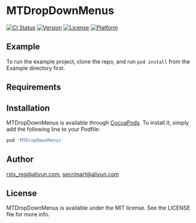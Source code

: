 # MTDropDownMenus

[![CI Status](https://img.shields.io/travis/rstx_reg@aliyun.com/MTDropDownMenus.svg?style=flat)](https://travis-ci.org/rstx_reg@aliyun.com/MTDropDownMenus)
[![Version](https://img.shields.io/cocoapods/v/MTDropDownMenus.svg?style=flat)](https://cocoapods.org/pods/MTDropDownMenus)
[![License](https://img.shields.io/cocoapods/l/MTDropDownMenus.svg?style=flat)](https://cocoapods.org/pods/MTDropDownMenus)
[![Platform](https://img.shields.io/cocoapods/p/MTDropDownMenus.svg?style=flat)](https://cocoapods.org/pods/MTDropDownMenus)

## Example

To run the example project, clone the repo, and run `pod install` from the Example directory first.

## Requirements

## Installation

MTDropDownMenus is available through [CocoaPods](https://cocoapods.org). To install
it, simply add the following line to your Podfile:

```ruby
pod 'MTDropDownMenus'
```

## Author

rstx_reg@aliyun.com, secrimart@aliyun.com

## License

MTDropDownMenus is available under the MIT license. See the LICENSE file for more info.
